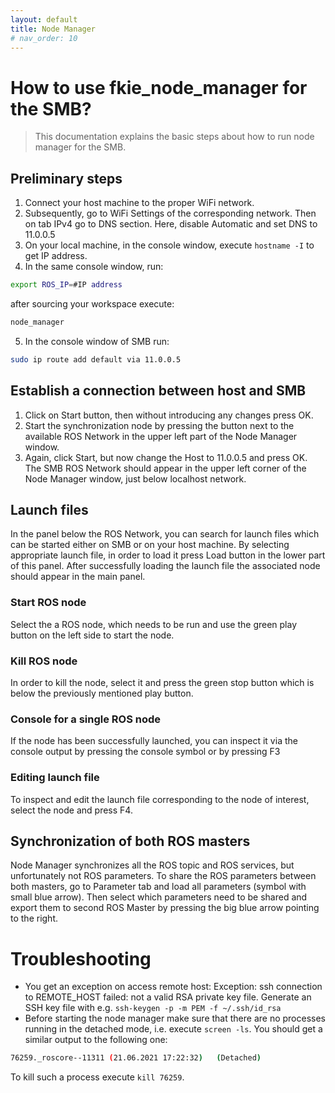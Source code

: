 ```yaml
---
layout: default
title: Node Manager
# nav_order: 10
---
```


# How to use fkie_node_manager for the SMB?
> This documentation explains the basic steps about how to run node manager for the SMB.

## Preliminary steps
1. Connect your host machine to the proper WiFi network.
2. Subsequently, go to WiFi Settings of the corresponding network. Then on tab IPv4 go to DNS section. Here, disable Automatic and set DNS to 11.0.0.5
3. On your local machine, in the console window, execute `hostname -I` to get IP address.
4. In the same console window, run:
```bash
export ROS_IP=#IP address
```
after sourcing your workspace execute:
```bash
node_manager
```
5. In the console window of SMB run:
```bash
sudo ip route add default via 11.0.0.5
```
## Establish a connection between host and SMB
1. Click on Start button, then without introducing any changes press OK.
2. Start the synchronization node by pressing the button next to the available ROS Network in the upper left part of the Node Manager window.
3. Again, click Start, but now change the Host to 11.0.0.5 and press OK. The SMB ROS Network should appear in the upper left corner of the Node Manager window, just below localhost network.


## Launch files
In the panel below the ROS Network, you can search for launch files which can be started either on SMB or on your host machine. By selecting appropriate launch file, in order to load it press Load button in the lower part of this panel. After successfully loading the launch file the associated node should appear in the main panel.

### Start ROS node
Select the a ROS node, which needs to be run and use the green play button on the left side to start the node.

### Kill ROS node
In order to kill the node, select it and press the green stop button which is below the previously mentioned play button.

### Console for a single ROS node
If the node has been successfully launched, you can inspect it via the console output by pressing the console symbol or by pressing F3

### Editing launch file
To inspect and edit the launch file corresponding to the node of interest, select the node and press F4.

## Synchronization of both ROS masters
Node Manager synchronizes all the ROS topic and ROS services, but unfortunately not ROS parameters. To share the ROS parameters between both masters, go to Parameter tab and load all parameters (symbol with small blue arrow). Then select which parameters need to be shared and export them to second ROS Master by pressing the big blue arrow pointing to the right.

# Troubleshooting
  - You get an exception on access remote host: Exception: ssh connection to REMOTE_HOST failed: not a valid RSA private key file. Generate an SSH key file with e.g. `ssh-keygen -p -m PEM -f ~/.ssh/id_rsa`
  - Before starting the node manager make sure that there are no processes running in the detached mode, i.e. execute `screen -ls`. You should get a similar output to the following one:
  ```bash
  76259._roscore--11311	(21.06.2021 17:22:32)	(Detached)
  ```
  To kill such a process execute `kill 76259`.
